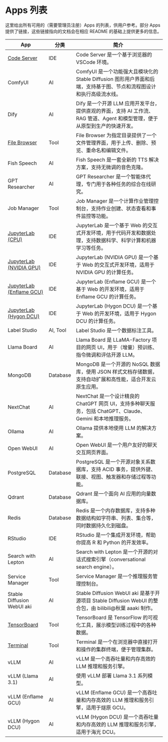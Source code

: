 # Apps 列表

这里给出所有可用的（需要管理员注册）Apps 的列表，供用户参考。部分 Apps 提供了链接，这些链接指向的文档会在相应 README 的基础上提供更多的信息。

| App                                          | 分类     | 简介                                                                                                                       |
| -------------------------------------------- | -------- | -------------------------------------------------------------------------------------------------------------------------- |
| [Code Server](./codeserver.md)               | IDE      | Code Server 是一个基于浏览器的 VSCode 环境。                                                                               |
| ComfyUI                                      | AI       | ComfyUI 是一个功能强大且模块化的 Stable Diffusion 图形用户界面和后端，支持基于图、节点和流程图设计和执行高级流水线。       |
| Dify                                         | AI       | Dify 是一个开源 LLM 应用开发平台，提供直观的界面，支持 AI 工作流、RAG 管道、Agent 和模型管理，便于从原型到生产的快速开发。 |
| [File Browser](./filebrowser.md)             | Tool     | File Browser 为指定目录提供了一个文件管理界面，用于上传、删除、预览、重命名和编辑文件。                                    |
| Fish Speech                                  | AI       | Fish Speech 是一套全新的 TTS 解决方案，支持无微调的音色克隆。                                                              |
| GPT Researcher                               | AI       | GPT Researcher 是一个智能体代理，专门用于各种任务的综合在线研究。                                                          |
| Job Manager                                  | Tool     | Job Manager 是一个计算作业管理控制台，支持作业创建、状态查看和事件监控等功能。                                             |
| [JupyterLab (CPU)](./jupyter-lab.md)         | IDE      | JupyterLab 是一个基于 Web 的交互式开发环境，用于代码开发和数据处理，支持数据科学、科学计算和机器学习等任务。               |
| [JupyterLab (NVIDIA GPU)](./jupyter-lab.md)  | IDE      | JupyterLab (NVIDIA GPU) 是一个基于 Web 的交互式开发环境，适用于 NVIDIA GPU 的计算任务。                                    |
| [JupyterLab (Enflame GCU)](./jupyter-lab.md) | IDE      | JupyterLab (Enflame GCU) 是一个基于 Web 的开发环境，适用于 Enflame GCU 的计算任务。                                        |
| [JupyterLab (Hygon DCU)](./jupyter-lab.md)   | IDE      | JupyterLab (Hygon DCU) 是一个基于 Web 的开发环境，适用于 Hygon DCU 的计算任务。                                            |
| Label Studio                                 | AI, Tool | Label Studio 是一个数据标注工具。                                                                                          |
| Llama Board                                  | AI       | Llama Board 是 LLaMA-Factory 项目的网页 UI，用于（增量）预训练、指令微调和评估开源 LLM。                                   |
| MongoDB                                      | Database | MongoDB 是一个开源的 NoSQL 数据库，使用 JSON 样式文档存储数据，支持自动扩展和高性能，适合开发云原生应用。                  |
| NextChat                                     | AI       | NextChat 是一个设计精良的 ChatGPT 网页 UI，支持多种聊天服务，包括 ChatGPT、Claude、Gemini 和本地推理服务。                 |
| Ollama                                       | AI       | Ollama 提供本地使用 LLM 的解决方案。                                                                                       |
| Open WebUI                                   | AI       | Open WebUI 是一个用户友好的聊天交互网页界面。                                                                              |
| PostgreSQL                                   | Database | PostgreSQL 是一个开源对象关系数据库，支持 ACID 事务，提供外键、联接、视图、触发器和存储过程等功能。                        |
| Qdrant                                       | Database | Qdrant 是一个面向 AI 应用的向量数据库。                                                                                    |
| Redis                                        | Database | Redis 是一个内存数据库，支持多种数据结构如字符串、列表、集合等，同时数据持久化到磁盘。                                     |
| RStudio                                      | IDE      | RStudio 是一个集成开发环境，帮助你提高 R 和 Python 的开发效率。                                                            |
| Search with Lepton                           | AI       | Search with Lepton 是一个开源的对话式搜索引擎（conversational search engine）。                                            |
| Service Manager                              | Tool     | Service Manager 是一个推理服务管理控制台。                                                                                 |
| Stable Diffusion WebUI aki                   | AI       | Stable Diffusion WebUI aki 是基于开源项目 Stable Diffusion WebUI 的整合包，由 bilibili@秋葉 aaaki 制作。                   |
| [TensorBoard](./tensorboard.md)              | Tool     | TensorBoard 是 TensorFlow 的可视化工具，展示模型训练过程中的各种数据。                                                     |
| [Terminal](./terminal.md)                    | Tool     | Terminal 是一个在浏览器中直接打开和操作的集群终端，便于管理集群。                                                          |
| vLLM                                         | AI       | vLLM 是一个高吞吐量和内存高效的 LLM 推理和服务引擎。                                                                       |
| vLLM (Llama 3.1)                             | AI       | 使用 vLLM 部署 Llama 3.1 系列模型。                                                                                        |
| vLLM (Enflame GCU)                           | AI       | vLLM (Enflame GCU) 是一个高吞吐量和内存高效的 LLM 推理和服务引擎，适用于燧原 GCU。                                         |
| vLLM (Hygon DCU)                             | AI       | vLLM (Hygon DCU) 是一个高吞吐量和内存高效的 LLM 推理和服务引擎，适用于海光 DCU。                                           |

